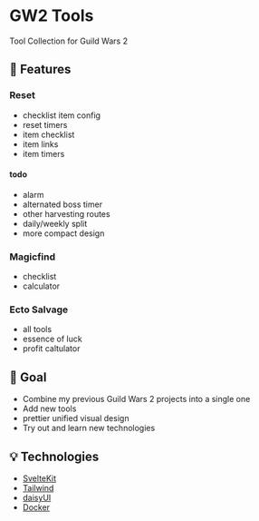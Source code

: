 # GW2 Tools

Tool Collection for Guild Wars 2

## 📖 Features

### Reset

- checklist item config
- reset timers
- item checklist
- item links
- item timers

#### todo

- alarm
- alternated boss timer
- other harvesting routes
- daily/weekly split
- more compact design

### Magicfind

- checklist
- calculator

### Ecto Salvage

- all tools
- essence of luck
- profit caltulator

## 🎯 Goal

- Combine my previous Guild Wars 2 projects into a single one
- Add new tools
- prettier unified visual design
- Try out and learn new technologies

## 💡 Technologies

- [SvelteKit](https://kit.svelte.dev/)
- [Tailwind](https://tailwindcss.com/)
- [daisyUI](https://daisyui.com/)
- [Docker](https://www.docker.com/)
